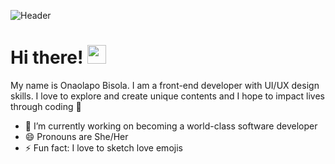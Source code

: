 ![Header](https://raw.githubusercontent.com/dazzlinbib/dazzlinbib/main/header-img.png "Header")

# Hi there! <img src="https://raw.githubusercontent.com/MartinHeinz/MartinHeinz/master/wave.gif" width="30px">

My name is Onaolapo Bisola. I am a front-end developer with UI/UX design skills. 
I love to explore and create unique contents and I hope to impact lives through coding &#129392;


- 🔭 I’m currently working on becoming a world-class software developer
- 😄 Pronouns are She/Her
- ⚡ Fun fact: I love to sketch love emojis
